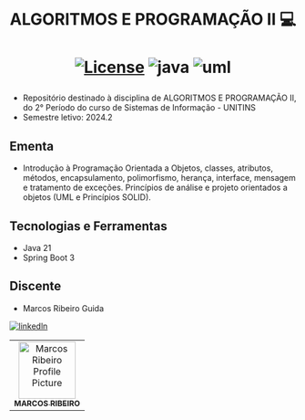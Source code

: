 <h1 align="center" style="font-weight: bold;">ALGORITMOS E PROGRAMAÇÃO II 💻</h1>
<h1 align="center" style="font-weight: bold;">

[JAVA_BADGE]:https://img.shields.io/badge/java-%23ED8B00.svg?style=for-the-badge&logo=openjdk&logoColor=white
[UML_BADGE]: https://img.shields.io/badge/UML-FABD14.svg?style=for-the-badge&logo=UML&logoColor=black
[![License](https://img.shields.io/badge/License-Apache_2.0-blue.svg)](https://opensource.org/licenses/Apache-2.0) 
![java][JAVA_BADGE]
![uml][UML_BADGE]
</h1>

 - Repositório destinado à disciplina de ALGORITMOS E PROGRAMAÇÃO II, do 2° Período do curso de Sistemas de Informação - UNITINS
 - Semestre letivo: 2024.2

## Ementa
- Introdução à Programação Orientada a Objetos, classes, atributos, métodos,
encapsulamento, polimorfismo, herança, interface, mensagem e tratamento de
exceções. Princípios de análise e projeto orientados a objetos (UML e Princípios
SOLID).

## Tecnologias e Ferramentas
* Java 21
* Spring Boot 3

## Discente

- Marcos Ribeiro Guida
<table>
   <tr>
     <td align="center">
       <a href="#">
         <img src="https://avatars.githubusercontent.com/u/105091587?s=96&v=4" width="100px;" alt="Marcos Ribeiro Profile Picture"/><br>
         <sub>
           <b>MARCOS RIBEIRO</b>
         </sub>
       </a>
     </td>


[![linkedln](https://img.shields.io/badge/LinkedIn-0077B5?style=for-the-badge&logo=linkedin&logoColor=white)](https://www.linkedin.com/in/marcos-ribeiro-guida?utm_source=share&utm_campaign=share_via&utm_content=profile&utm_medium=ios_app)

